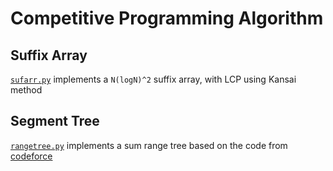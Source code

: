 # Competitive Programming Algorithm

## Suffix Array
[`sufarr.py`](sufarr.py) implements a `N(logN)^2` suffix array, with LCP using Kansai method

## Segment Tree
[`rangetree.py`](rangetree.py) implements a sum range tree based on the code from [codeforce](https://codeforces.com/blog/entry/18051)